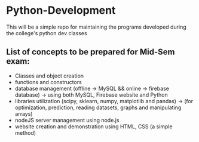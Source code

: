 # Python-Development
This will be a simple repo for maintaining the programs developed during the college's python dev classes

## List of concepts to be prepared for Mid-Sem exam:

- Classes and object creation
- functions and constructors
- database management (offline -> MySQL && online -> firebase database) -> using both MySQL, Firebase website and Python
- libraries utilization (scipy, sklearn, numpy, matplotlib and pandas) -> (for optimization, prediction, reading datasets, graphs and manipulating arrays)
- nodeJS server management using node.js 
- website creation and demonstration using HTML, CSS (a simple method)